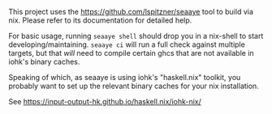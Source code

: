 
This project uses the https://github.com/lspitzner/seaaye tool to build via
nix. Please refer to its documentation for detailed help.

For basic usage, running `seaaye shell` should drop you in a nix-shell
to start developing/maintaining. `seaaye ci` will run a full check
against multiple targets, but that _will_ need to compile certain ghcs
that are not available in iohk's binary caches.

Speaking of which, as seaaye is using iohk's "haskell.nix" toolkit, you
probably want to set up the relevant binary caches for your nix installation.

See https://input-output-hk.github.io/haskell.nix/iohk-nix/
